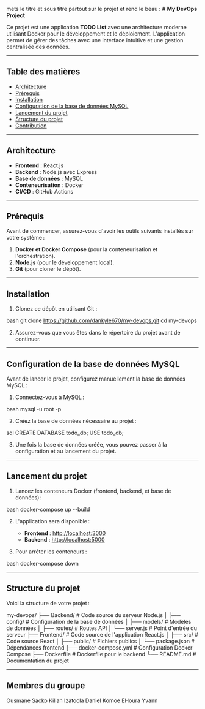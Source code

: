 mets le titre et sous titre partout sur le projet et rend le beau : # **My DevOps Project**

Ce projet est une application **TODO List** avec une architecture moderne utilisant Docker pour le développement et le déploiement. L'application permet de gérer des tâches avec une interface intuitive et une gestion centralisée des données.

---

## **Table des matières**

- [Architecture](#architecture)
- [Prérequis](#prérequis)
- [Installation](#installation)
- [Configuration de la base de données MySQL](#configuration-de-la-base-de-données-mysql)
- [Lancement du projet](#lancement-du-projet)
- [Structure du projet](#structure-du-projet)
- [Contribution](#contribution)

---

## **Architecture**

- **Frontend** : React.js  
- **Backend** : Node.js avec Express  
- **Base de données** : MySQL  
- **Conteneurisation** : Docker  
- **CI/CD** : GitHub Actions  

---

## **Prérequis**

Avant de commencer, assurez-vous d'avoir les outils suivants installés sur votre système :

1. **Docker et Docker Compose** (pour la conteneurisation et l'orchestration).
2. **Node.js** (pour le développement local).
3. **Git** (pour cloner le dépôt).

---

## **Installation**

1. Clonez ce dépôt en utilisant Git :
   
bash
   git clone https://github.com/dankyle670/my-devops.git
   cd my-devops


2. Assurez-vous que vous êtes dans le répertoire du projet avant de continuer.

---

## **Configuration de la base de données MySQL**

Avant de lancer le projet, configurez manuellement la base de données MySQL :

1. Connectez-vous à MySQL :
   
bash
   mysql -u root -p


2. Créez la base de données nécessaire au projet :
   
sql
   CREATE DATABASE todo_db;
   USE todo_db;


3. Une fois la base de données créée, vous pouvez passer à la configuration et au lancement du projet.

---

## **Lancement du projet**

1. Lancez les conteneurs Docker (frontend, backend, et base de données) :
   
bash
   docker-compose up --build


2. L'application sera disponible :
   - **Frontend** : [http://localhost:3000](http://localhost:3000)  
   - **Backend** : [http://localhost:5000](http://localhost:5000)

3. Pour arrêter les conteneurs :
   
bash
   docker-compose down


---

## **Structure du projet**

Voici la structure de votre projet :

my-devops/
├── Backend/           # Code source du serveur Node.js
│   ├── config/        # Configuration de la base de données
│   ├── models/        # Modèles de données
│   ├── routes/        # Routes API
│   └── server.js      # Point d'entrée du serveur
├── Frontend/          # Code source de l'application React.js
│   ├── src/           # Code source React
│   ├── public/        # Fichiers publics
│   └── package.json   # Dépendances frontend
├── docker-compose.yml # Configuration Docker Compose
├── Dockerfile         # Dockerfile pour le backend
└── README.md          # Documentation du projet


---

## **Membres du groupe**
Ousmane Sacko
Kilian Izatoola
Daniel Komoe
EHoura Yvann
